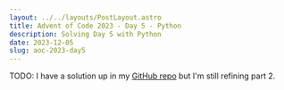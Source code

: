```yaml
---
layout: ../../layouts/PostLayout.astro
title: Advent of Code 2023 - Day 5 - Python
description: Solving Day 5 with Python
date: 2023-12-05
slug: aoc-2023-day5
---
```


TODO: I have a solution up in my [GitHub repo](https://github.com/ja153903/advent_of_code) but I'm still refining part 2.

